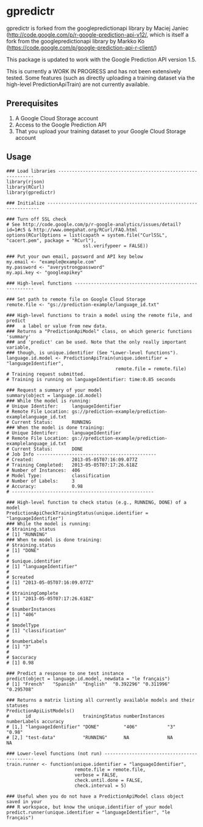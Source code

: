 # gpredictr

gpredictr is forked from the googlepredictionapi library by Maciej Janiec
(http://code.google.com/p/r-google-prediction-api-v12/,
which is itself a fork from the googlepredictionapi library by Markko Ko
(https://code.google.com/p/google-prediction-api-r-client/)

This package is updated to work with the Google Prediction API version 1.5.

This is currently a WORK IN PROGRESS and has not been extensively tested. Some
features (such as directly uploading a training dataset via the high-level
PredictionApiTrain) are not currently available.

## Prerequisites
 1. A Google Cloud Storage account
 2. Access to the Google Prediction API
 3. That you upload your training dataset to your Google Cloud Storage account

## Usage
```{s}
### Load libraries -------------------------------------------------------------
library(rjson)
library(RCurl)
library(gpredictr)

### Initialize -------------------------------------------------------------------

### Turn off SSL check
# See http://code.google.com/p/r-google-analytics/issues/detail?id=1#c5 & http://www.omegahat.org/RCurl/FAQ.html
options(RCurlOptions = list(capath = system.file("CurlSSL", "cacert.pem", package = "RCurl"),
                            ssl.verifypeer = FALSE))

### Put your own email, password and API key below
my.email <- "example@example.com"
my.password <- "averystrongpassword"
my.api.key <- "googleapikey"

### High-level functions -------------------------------------------------------

### Set path to remote file on Google Cloud Storage
remote.file <- "gs://prediction-example/language_id.txt"

### High-level functions to train a model using the remote file, and predict
###   a label or value from new data.
### Returns a "PredictionApiModel" class, on which generic functions 'summary'
### and 'predict' can be used. Note that the only really important variable,
### though, is unique.identifier (See "Lower-level functions").
language.id.model <- PredictionApiTrain(unique.identifier = "languageIdentifier",
                                        remote.file = remote.file)
# Training request submitted.
# Training is running on languageIdentifier: time:0.85 seconds

### Request a summary of your model
summary(object = language.id.model)
### While the model is running:
# Unique Identifer:     languageIdentifier
# Remote File Location: gs://prediction-example/prediction-examplelanguage_id.txt
# Current Status:       RUNNING
### When the model is done training:
# Unique Identifer:     languageIdentifier
# Remote File Location: gs://prediction-example/prediction-examplelanguage_id.txt
# Current Status:       DONE
# Job Info --------------------------------------------
# Created:              2013-05-05T07:16:09.077Z
# Training Completed:   2013-05-05T07:17:26.618Z
# Number of Instances:  406
# Model Type:           classification
# Number of Labels:     3
# Accuracy:             0.98
# ----------------------------------------------------

### High-level function to check status (e.g., RUNNING, DONE) of a model
PredictionApiCheckTrainingStatus(unique.identifier = "languageIdentifier")
### While the model is running:
# $training.status
# [1] "RUNNING"
### When te model is done training:
# $training.status
# [1] "DONE"
# 
# $unique.identifier
# [1] "languageIdentifier"
# 
# $created
# [1] "2013-05-05T07:16:09.077Z"
# 
# $trainingComplete
# [1] "2013-05-05T07:17:26.618Z"
# 
# $numberInstances
# [1] "406"
# 
# $modelType
# [1] "classification"
# 
# $numberLabels
# [1] "3"
# 
# $accuracy
# [1] 0.98

### Predict a response to one test instance
predict(object = language.id.model, newdata = "le français")
# [1] "French"   "Spanish"  "English"  "0.392296" "0.311996" "0.295708"

### Returns a matrix listing all currently available models and their statuses
PredictionApiListModels()
#      id                   trainingStatus numberInstances numberLabels accuracy
# [1,] "languageIdentifier" "DONE"         "406"           "3"          "0.98"  
# [2,] "test-data"          "RUNNING"      NA              NA           NA  

### Lower-level functions (not run) --------------------------------------------
train.runner <- function(unique.identifier = "languageIdentifier",
                         remote.file = remote.file,
                         verbose = FALSE,
                         check.until.done = FALSE,
                         check.interval = 5)

### Useful when you do not have a PredictionApiModel class object saved in your
### R workspace, but know the unique.identifier of your model
predict.runner(unique.identifier = "languageIdentifier", "le français")
```
